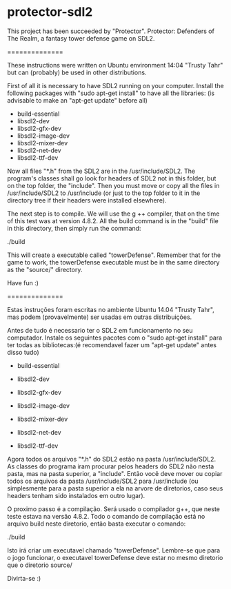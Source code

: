 protector-sdl2
==============

This project has been succeeded by "Protector". 
Protector: Defenders of The Realm, a fantasy tower defense game on SDL2. 

==============

These instructions were written on Ubuntu environment 14:04 "Trusty Tahr" but can (probably) be used in other distributions.

First of all it is necessary to have SDL2 running on your computer.
Install the following packages with "sudo apt-get install" to have all the libraries: (is advisable to make an "apt-get update" before all)

- build-essential
- libsdl2-dev
- libsdl2-gfx-dev
- libsdl2-image-dev
- libsdl2-mixer-dev
- libsdl2-net-dev
- libsdl2-ttf-dev

Now all files "*.h" from the SDL2 are in the /usr/include/SDL2. The program's classes shall go look for headers of SDL2 not in this folder, but on the top folder, the "include". Then you must move or copy all the files in /usr/include/SDL2 to /usr/include (or just to the top folder to it in the directory tree if their headers were installed elsewhere).

The next step is to compile. We will use the g ++ compiler, that on the time of this test was at version 4.8.2.
All the build command is in the "build" file in this directory, then simply run the command:

./build

This will create a executable called "towerDefense". Remember that for the game to work, the towerDefense executable must be in the same directory as the "source/" directory.

Have fun :)

==============

Estas instruções foram escritas no ambiente Ubuntu 14.04 "Trusty Tahr", mas podem (provavelmente) ser usadas em outras distribuições.


Antes de tudo é necessario ter o SDL2 em funcionamento no seu computador. 
Instale os seguintes pacotes com o "sudo apt-get install" para ter todas as bibliotecas:(é recomendavel fazer um "apt-get update" antes disso tudo)



- build-essential

- libsdl2-dev

- libsdl2-gfx-dev

- libsdl2-image-dev

- libsdl2-mixer-dev

- libsdl2-net-dev

- libsdl2-ttf-dev



Agora todos os arquivos "*.h" do SDL2 estão na pasta /usr/include/SDL2. As classes do programa iram procurar pelos headers do SDL2 não nesta pasta, mas na pasta superior, a "include". 
Então você deve mover ou copiar todos os arquivos da pasta /usr/include/SDL2 para /usr/include (ou simplesmente para a pasta superior a ela na arvore de diretorios, caso seus headers tenham sido instalados em outro lugar).



O proximo passo é a compilação. Será usado o compilador g++, que neste teste estava na versão 4.8.2. 
Todo o comando de compilação está no arquivo build neste diretorio, então basta executar o comando:

./build


Isto irá criar um executavel chamado "towerDefense". Lembre-se que para o jogo funcionar, o executavel towerDefense deve estar no mesmo diretorio que o diretorio source/

Divirta-se :)
